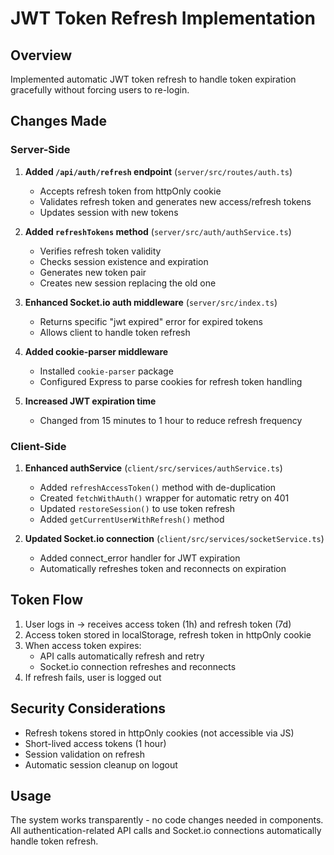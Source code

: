 # JWT Token Refresh Implementation

## Overview
Implemented automatic JWT token refresh to handle token expiration gracefully without forcing users to re-login.

## Changes Made

### Server-Side
1. **Added `/api/auth/refresh` endpoint** (`server/src/routes/auth.ts`)
   - Accepts refresh token from httpOnly cookie
   - Validates refresh token and generates new access/refresh tokens
   - Updates session with new tokens

2. **Added `refreshTokens` method** (`server/src/auth/authService.ts`)
   - Verifies refresh token validity
   - Checks session existence and expiration
   - Generates new token pair
   - Creates new session replacing the old one

3. **Enhanced Socket.io auth middleware** (`server/src/index.ts`)
   - Returns specific "jwt expired" error for expired tokens
   - Allows client to handle token refresh

4. **Added cookie-parser middleware**
   - Installed `cookie-parser` package
   - Configured Express to parse cookies for refresh token handling

5. **Increased JWT expiration time**
   - Changed from 15 minutes to 1 hour to reduce refresh frequency

### Client-Side
1. **Enhanced authService** (`client/src/services/authService.ts`)
   - Added `refreshAccessToken()` method with de-duplication
   - Created `fetchWithAuth()` wrapper for automatic retry on 401
   - Updated `restoreSession()` to use token refresh
   - Added `getCurrentUserWithRefresh()` method

2. **Updated Socket.io connection** (`client/src/services/socketService.ts`)
   - Added connect_error handler for JWT expiration
   - Automatically refreshes token and reconnects on expiration

## Token Flow
1. User logs in → receives access token (1h) and refresh token (7d)
2. Access token stored in localStorage, refresh token in httpOnly cookie
3. When access token expires:
   - API calls automatically refresh and retry
   - Socket.io connection refreshes and reconnects
4. If refresh fails, user is logged out

## Security Considerations
- Refresh tokens stored in httpOnly cookies (not accessible via JS)
- Short-lived access tokens (1 hour)
- Session validation on refresh
- Automatic session cleanup on logout

## Usage
The system works transparently - no code changes needed in components. All authentication-related API calls and Socket.io connections automatically handle token refresh.